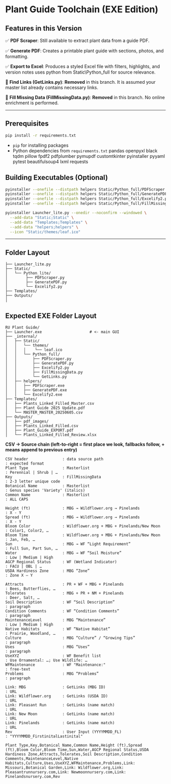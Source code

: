 # Plant Guide Toolchain (EXE Edition)

## Features in this Version

✅ **PDF Scraper**: Still available to extract plant data from a guide PDF.

✅ **Generate PDF**: Creates a printable plant guide with sections, photos, and formatting.

✅ **Export to Excel**: Produces a styled Excel file with filters, highlights, and version notes uses python from Static\Python_full for source relevance.

🚫 **Find Links (GetLinks.py)**: **Removed** in this branch. It is assumed your master list already contains necessary links.

🚫 **Fill Missing Data (FillMissingData.py)**: **Removed** in this branch. No online enrichment is performed.

---

## Prerequisites

```bash
pip install -r requirements.txt
```
* `pip` for installing packages
* Python dependencies from `requirements.txt`
        pandas
        openpyxl
        black
        tqdm
        pillow
        fpdf2
        pdfplumber
        pymupdf
        customtkinter
        pyinstaller
        pyyaml
        pytest
        beautifulsoup4
        lxml
        requests


## Building Executables (Optional)


```bash
pyinstaller --onefile --distpath helpers Static/Python_full/PDFScraper.py
pyinstaller --onefile --distpath helpers Static/Python_full/GeneratePDF.py
pyinstaller --onefile --distpath helpers Static/Python_full/Excelify2.py
pyinstaller --onefile --distpath helpers Static/Python_full/FillMissingData.py

pyinstaller Launcher_lite.py --onedir --noconfirm --windowed \
  --add-data "Static;Static" \
  --add-data "Templates;Templates" \
  --add-data "helpers;helpers" \
  --icon "Static/themes/leaf.ico"
```

---

## Folder Layout

```
├── Launcher_lite.py
├── Static/
│   └── Python_lite/
│        ├── PDFScraper.py
│        ├── GeneratePDF.py
│        └── Excelify2.py
├── Templates/
├── Outputs/
│   
```

## Expected EXE Folder Layout

```
RU Plant Guide/
├── Launcher.exe                     # <- main GUI
├── _internal/
│   ├── Static/
│   │   └── themes/
│   │   │    └── leaf.ico
│   │   └── Python_full/
│   │       ├── PDFScraper.py
│   │       ├── GeneratePDF.py
│   │       ├── Excelify2.py
│   │       ├── FillMissingData.py
│   │       └── GetLinks.py
│   ├── helpers/
│   │   ├── PDFScraper.exe
│   │   ├── GeneratePDF.exe
│   │   └── Excelify2.exe
├── Templates/
│   ├── Plants_Linked_Filled_Master.csv
│   ├── Plant Guide 2025 Update.pdf
│   └── MASTER_MASTER_20250605.csv
├── Outputs/
│   ├── pdf_images/
│   ├── Plants_Linked_Filled.csv
│   ├── Plant_Guide_EXPORT.pdf
│   └── Plants_Linked_Filled_Review.xlsx
```

**CSV → Source chain (left‑to‑right = first place we look, fallbacks follow, + means append to previous entry)**
```
CSV header               : data source path                              : expected format
Plant Type               : Masterlist                                    : Perennial | Shrub | …
Key                      : FillMissingData                               : 2-3 letter unique code
Botanical Name           : Masterlist                                    : Genus species 'Variety' (italics)
Common Name              : Masterlist                                    : ALL CAPS

Height (ft)              : MBG → Wildflower.org → Pinelands              : X - Y
Spread (ft)              : MBG → Wildflower.org → Pinelands              : X - Y
Bloom Color              : Wildflower.org + MBG + Pinelands/New Moon     : Color1, Color2, …
Bloom Time               : Wildflower.org + MBG + Pinelands/New Moon     : Jan, Feb, …
Sun                      : MBG → WF “Light Requirement”                  : Full Sun, Part Sun, …
Water                    : MBG → WF “Soil Moisture”                      : Low | Medium | High
AGCP Regional Status     : WF (Wetland Indicator)                        : FACU | OBL | …
USDA Hardiness Zone      : MBG “Zone”                                    : Zone X – Y

Attracts                 : PR + WF + MBG + Pinelands                     : Bees, Butterflies, …
Tolerates                : MBG + PR + NM + Pinelands                     : Deer, Salt, …
Soil Description         : WF “Soil Description”                         : paragraph
Condition Comments       : WF “Condition Comments”                       : paragraph
MaintenanceLevel         : MBG “Maintenance”                             : Low | Medium | High
Native Habitats          : WF “Native Habitat”                           : Prairie, Woodland, …
Culture                  : MBG “Culture” / “Growing Tips”                : paragraph
Uses                     : MBG “Uses”                                    : paragraph
UseXYZ                   : WF Benefit list                               : Use Ornamental: …; Use Wildlife: …
WFMaintenance            : WF "Maintenance:"                             : free-text
Problems                 : MBG “Problems”                                : paragraph

Link: MBG                : GetLinks (MBG ID)                             : URL
Link: Wildflower.org     : GetLinks (USDA ID)                            : URL
Link: Pleasant Run       : GetLinks (name match)                         : URL
Link: New Moon           : GetLinks (name match)                         : URL
Link: Pinelands          : GetLinks (name match)                         : URL
Rev                      : User Input (YYYYMMDD_FL)                      : "YYYYMMDD_FirstinitalLastinital"

```

```
Plant Type,Key,Botanical Name,Common Name,Height (ft),Spread (ft),Bloom Color,Bloom Time,Sun,Water,AGCP Regional Status,USDA Hardiness Zone,Attracts,Tolerates,Soil Description,Condition Comments,MaintenanceLevel,Native Habitats,Culture,Uses,UseXYZ,WFMaintenance,Problems,Link: Missouri,Botanical Garden,Link: Wildflower.org,Link: Pleasantrunnursery.com,Link: Newmoonnursery.com,Link: Pinelandsnursery.com,Rev
```